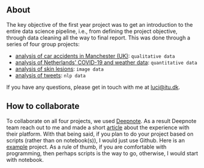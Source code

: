 ## About
The key objective of the first year project was to get an introduction to the
entire data science pipeline, i.e., from defining the project objective, through
data cleaning all the way to final report. This was done through a series of
four group projects:

- [analysis of car accidents in Manchester (UK)](coursework/fyp2021p01g13): `qualitative data`
- [analysis of Netherlands' COVID-19 and weather data](coursework/fyp2021p02g13): `quantitative data`
- [analysis of skin lesions](coursework/fyp2021p03g13): `image data`
- [analysis of tweets](coursework/fyp2021p04g13): `nlp data`

If you have any questions, please get in touch with me at luci@itu.dk.

## How to collaborate
To collaborate on all four projects, we used [Deepnote](https://deepnote.com).
As a result Deepnote team reach out to me and made a short [article](https://deepnote.com/education/group-projects) about the
experience with their platform. With that being said, if you plan to do your
project based on scripts (rather than on notebook(s)), I would just use Github.
Here is an [example](https://github.com/jonas-mika/glass-forensic-analysis)
project. As a rule of thumb, if you are comfortable with programming, then
perhaps scripts is the way to go, otherwise, I would start with notebook.
